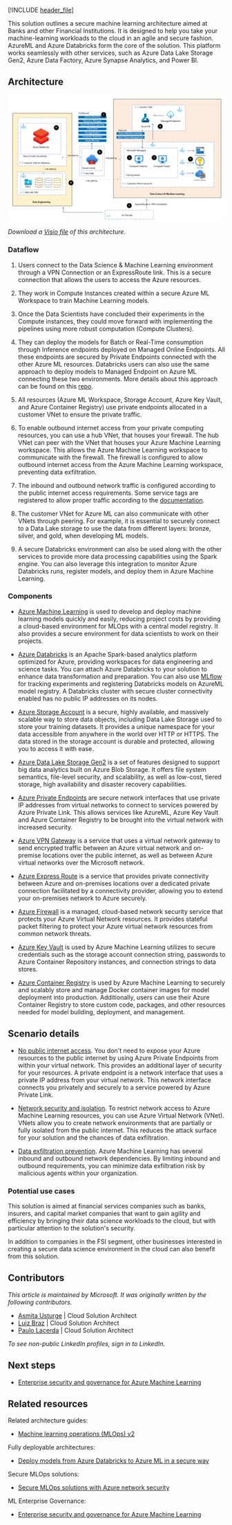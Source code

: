 
[!INCLUDE [header_file](../../../includes/sol-idea-header.md)]

This solution outlines a secure machine learning architecture aimed at Banks and other Financial Institutions. It is designed to help you take your machine-learning workloads to the cloud in an agile and secure fashion. AzureML and Azure Databricks form the core of the solution. This platform works seamlessly with other services, such as Azure Data Lake Storage Gen2, Azure Data Factory, Azure Synapse Analytics, and Power BI.

## Architecture

![Secure ML Architecture for Finance Institutions](../media/fsi-secure-ml-architecture.png)

*Download a [Visio file](https://arch-center.azureedge.net/fsi-vteam-secure-data-science.vsdx) of this architecture.*

<!-- LINK to Visio File: https://microsoft.sharepoint.com/:u:/t/AIFSIAmericas/EbvEs9xDW-lAnpO3P_xIYIsB_hGA9YUiUXCvRRYm9dMM6A?e=6JSguy -->

### Dataflow

1. Users connect to the Data Science & Machine Learning environment through a VPN Connection or an ExpressRoute link. This is a secure connection that allows the users to access the Azure resources.

2. They work in Compute Instances created within a secure Azure ML Workspace to train Machine Learning models.

3. Once the Data Scientists have concluded their experiments in the Compute instances, they could move forward with implementing the pipelines using more robust computation (Compute Clusters).

4. They can deploy the models for Batch or Real-Time consumption through Inference endpoints deployed on Managed Online Endpoints. All these endpoints are secured by Private Endpoints connected with the other Azure ML resources. Databricks users can also use the same approach to deploy models to Managed Endpoint on Azure ML connecting these two environments. More details about this approach can be found on this [repo](https://github.com/Azure-Samples/aml-adb-managed-endpoints).

5. All resources (Azure ML Workspace, Storage Account, Azure Key Vault, and Azure Container Registry) use private endpoints allocated in a customer VNet to ensure the private traffic.

6. To enable outbound internet access from your private computing resources, you can use a hub VNet, that houses your firewall. The hub VNet can peer with the VNet that houses your Azure Machine Learning workspace. This allows the Azure Machine Learning workspace to communicate with the firewall. The firewall is configured to allow outbound internet access from the Azure Machine Learning workspace, preventing data exfiltration.

7. The inbound and outbound network traffic is configured according to the public internet access requirements. Some service tags are registered to allow proper traffic according to the [documentation](https://learn.microsoft.com/en-us/azure/machine-learning/how-to-secure-workspace-vnet?tabs=required%2Cpe%2Ccli).

8. The customer VNet for Azure ML can also communicate with other VNets through peering. For example, it is essential to securely connect to a Data Lake storage to use the data from different layers: bronze, silver, and gold, when developing ML models.

9. A secure Databricks environment can also be used along with the other services to provide more data processing capabilities using the Spark engine. You can also leverage this integration to monitor Azure Databricks runs, register models, and deploy them in Azure Machine Learning.

### Components

* [Azure Machine Learning](https://learn.microsoft.com/azure/machine-learning/overview-what-is-azure-machine-learning) is used to develop and deploy machine learning models quickly and easily, reducing project costs by providing a cloud-based environment for MLOps with a central model registry. It also provides a secure environment for data scientists to work on their projects.

* [Azure Databricks](https://learn.microsoft.com/azure/databricks/introduction/) is an Apache Spark-based analytics platform optimized for Azure, providing workspaces for data engineering and science tasks. You can attach Azure Databricks to your solution to enhance data transformation and preparation. You can also use [MLflow](https://www.mlflow.org/) for tracking experiments and registering Databricks models on AzureML model registry. A Databricks cluster with secure cluster connectivity enabled has no public IP addresses on its nodes.

* [Azure Storage Account](https://learn.microsoft.com/azure/storage/common/storage-account-overview) is a secure, highly available, and massively scalable way to store data objects, including Data Lake Storage used to store your training datasets. It provides a unique namespace for your data accessible from anywhere in the world over HTTP or HTTPS. The data stored in the storage account is durable and protected, allowing you to access it with ease.

* [Azure Data Lake Storage Gen2](https://learn.microsoft.com/azure/storage/blobs/data-lake-storage-introduction) is a set of features designed to support big data analytics built on Azure Blob Storage. It offers file system semantics, file-level security, and scalability, as well as low-cost, tiered storage, high availability and disaster recovery capabilities.

* [Azure Private Endpoints](https://learn.microsoft.com/azure/private-link/private-endpoint-overview) are secure network interfaces that use private IP addresses from virtual networks to connect to services powered by Azure Private Link. This allows services like AzureML, Azure Key Vault and Azure Container Registry to be brought into the virtual network with increased security.

* [Azure VPN Gateway](https://learn.microsoft.com/azure/vpn-gateway/vpn-gateway-about-vpngateways) is a service that uses a virtual network gateway to send encrypted traffic between an Azure virtual network and on-premise locations over the public internet, as well as between Azure virtual networks over the Microsoft network.

* [Azure Express Route](https://learn.microsoft.com/azure/expressroute/expressroute-introduction) is a service that provides private connectivity between Azure and on-premises locations over a dedicated private connection facilitated by a connectivity provider, allowing you to extend your on-premises network to Azure securely.

* [Azure Firewall](https://learn.microsoft.com/azure/firewall/overview) is a managed, cloud-based network security service that protects your Azure Virtual Network resources. It provides stateful packet filtering to protect your Azure virtual network resources from common network threats.

* [Azure Key Vault](https://learn.microsoft.com/azure/key-vault/general/basic-concepts) is used by Azure Machine Learning utilizes to secure credentials such as the storage account connection string, passwords to Azure Container Repository instances, and connection strings to data stores.

* [Azure Container Registry](https://learn.microsoft.com/azure/container-registry/container-registry-intro) is used by Azure Machine Learning to securely and scalably store and manage Docker container images for model deployment into production. Additionally, users can use their Azure Container Registry to store custom code, packages, and other resources needed for model building, deployment, and management.

## Scenario details

<!-- 
This should be an explanation of the business problem and why this scenario was built to solve it.
>> What prompted them to solve the problem?
>> What services were used in building out this solution?
>> What does this example scenario show? What are the customer's goals?

> What were the benefits of implementing the solution?
This solution built to solve secure ML network designes for banks and FSI. This architecture design can be used for following scenarios -->

* [No public internet access](https://learn.microsoft.com/azure/private-link/private-endpoint-overview). You don't need to expose your Azure resources to the public internet by using Azure Private Endpoints from within your virtual network. This provides an additional layer of security for your resources. A private endpoint is a network interface that uses a private IP address from your virtual network. This network interface connects you privately and securely to a service powered by Azure Private Link.

* [Network security and isolation](https://learn.microsoft.com/azure/machine-learning/concept-enterprise-security#network-security-and-isolation). To restrict network access to Azure Machine Learning resources, you can use Azure Virtual Network (VNet). VNets allow you to create network environments that are partially or fully isolated from the public internet. This reduces the attack surface for your solution and the chances of data exfiltration.

* [Data exfiltration prevention](https://learn.microsoft.com/azure/machine-learning/how-to-prevent-data-loss-exfiltration). Azure Machine Learning has several inbound and outbound network dependencies. By limiting inbound and outbound requirements, you can minimize data exfiltration risk by malicious agents within your organization.

### Potential use cases

This solution is aimed at financial services companies such as banks, insurers, and capital market companies that want to gain agility and efficiency by bringing their data science workloads to the cloud, but with particular attention to the solution's security.
 
In addition to companies in the FSI segment, other businesses interested in creating a secure data science environment in the cloud can also benefit from this solution. 

## Contributors

*This article is maintained by Microsoft. It was originally written by the following contributors.*

 - [Asmita Usturge](https://www.linkedin.com/in/asmitausturge/) | Cloud Solution Architect
 - [Luiz Braz](https://www.linkedin.com/in/lfbraz/) | Cloud Solution Architect
 - [Paulo Lacerda](https://www.linkedin.com/in/paulolacerda/) | Cloud Solution Architect

*To see non-public LinkedIn profiles, sign in to LinkedIn.*

## Next steps

<!-- Links to articles on Microsoft Learn. Could also be to appropriate sources outside of Learn, such as third-party documentation, GitHub repos, or an official technical blog post. -->

* [Enterprise security and governance for Azure Machine Learning](https://learn.microsoft.com/en-us/azure/machine-learning/concept-enterprise-security)

## Related resources

Related architecture guides:

* [Machine learning operations (MLOps) v2](/azure/architecture/data-guide/technology-choices/machine-learning-operations-v2)

Fully deployable architectures:

* [Deploy models from Azure Databricks to Azure ML in a secure way](https://github.com/Azure-Samples/aml-adb-managed-endpoints)

Secure MLOps solutions:

* [Secure MLOps solutions with Azure network security](https://learn.microsoft.com/en-us/azure/architecture/example-scenario/ai/network-security-mlops)

ML Enterprise Governance:

* [Enterprise security and governance for Azure Machine Learning](https://learn.microsoft.com/en-us/azure/machine-learning/concept-enterprise-security)